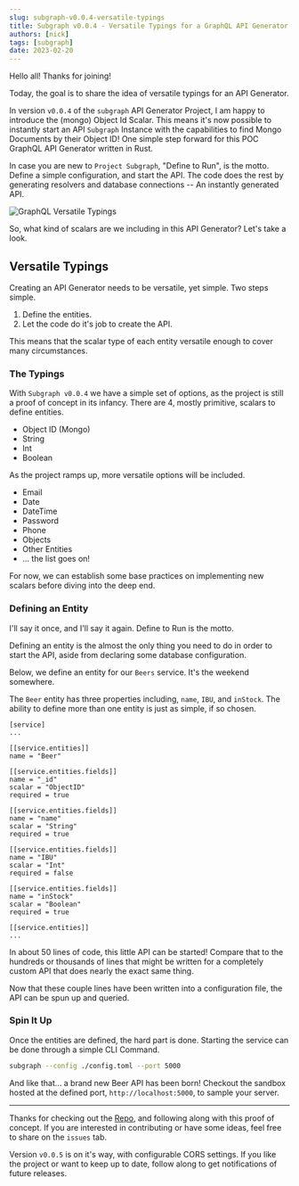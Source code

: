 ```yaml
---
slug: subgraph-v0.0.4-versatile-typings
title: Subgraph v0.0.4 - Versatile Typings for a GraphQL API Generator 
authors: [nick]
tags: [subgraph]
date: 2023-02-20
---
```


Hello all! Thanks for joining!

Today, the goal is to share the idea of versatile typings for an API Generator. 

In version `v0.0.4` of the `subgraph` API Generator Project, I am happy to introduce the (mongo) Object Id Scalar. This means it's now possible to instantly start an API `Subgraph` Instance with the capabilities to find Mongo Documents by their Object ID! One simple step forward for this POC GraphQL API Generator written in Rust.

In case you are new to `Project Subgraph`, "Define to Run", is the motto. Define a simple configuration, and start the API. The code does the rest by generating resolvers and database connections -- An instantly generated API.  

![GraphQL Versatile Typings](https://res.cloudinary.com/the-devoyage/image/upload/v1676924961/The-Devoyage/INTUITIVE_SCALARS_4_ttaqvh.png)

So, what kind of scalars are we including in this API Generator? Let's take a look.

## Versatile Typings

Creating an API Generator needs to be versatile, yet simple. Two steps simple. 

1. Define the entities.
2. Let the code do it's job to create the API.

This means that the scalar type of each entity versatile enough to cover many circumstances.

### The Typings

With `Subgraph v0.0.4` we have a simple set of options, as the project is still a proof of concept in its infancy. There are 4, mostly primitive, scalars to define entities.

- Object ID (Mongo)
- String
- Int
- Boolean

As the project ramps up, more versatile options will be included.

- Email
- Date
- DateTime
- Password
- Phone
- Objects
- Other Entities
- ... the list goes on!

For now, we can establish some base practices on implementing new scalars before diving into the deep end.

### Defining an Entity

I'll say it once, and I'll say it again. Define to Run is the motto.

Defining an entity is the almost the only thing you need to do in order to start the API, aside from declaring some database configuration.

Below, we define an entity for our `Beers` service. It's the weekend somewhere.

The `Beer` entity has three properties including, `name`, `IBU`, and `inStock`. The ability to define more than one entity is just as simple, if so chosen.

```
[service]
...

[[service.entities]]
name = "Beer"

[[service.entities.fields]]
name = "_id"
scalar = "ObjectID"
required = true

[[service.entities.fields]]
name = "name"
scalar = "String"
required = true

[[service.entities.fields]]
name = "IBU"
scalar = "Int"
required = false

[[service.entities.fields]]
name = "inStock"
scalar = "Boolean"
required = true  

[[service.entities]]
...
```

In about 50 lines of code, this little API can be started! Compare that to the hundreds or thousands of lines that might be written for a completely custom API that does nearly the exact same thing. 

Now that these couple lines have been written into a configuration file, the API can be spun up and queried.

### Spin It Up

Once the entities are defined, the hard part is done. Starting the service can be done through a simple CLI Command.

```bash
subgraph --config ./config.toml --port 5000
```

And like that... a brand new Beer API has been born! Checkout the sandbox hosted at the defined port, `http://localhost:5000`, to sample your server.

---

Thanks for checking out the [Repo](https://www.github.com/the-devoyage/subgraph), and following along with this proof of concept. If you are interested in contributing or have some ideas, feel free to share on the `issues` tab.

Version `v0.0.5` is on it's way, with configurable CORS settings. If you like the project or want to keep up to date, follow along to get notifications of future releases.
